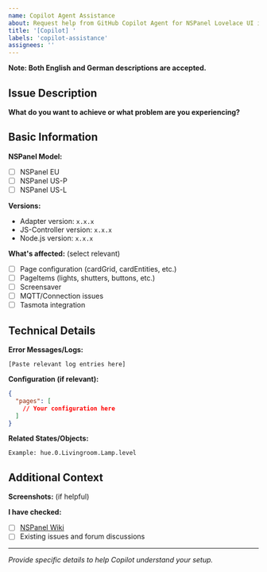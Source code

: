 ```yaml
---
name: Copilot Agent Assistance
about: Request help from GitHub Copilot Agent for NSPanel Lovelace UI issues
title: '[Copilot] '
labels: 'copilot-assistance'
assignees: ''
---
```


**Note: Both English and German descriptions are accepted.**

<!-- This template helps you provide the essential information for successful Copilot Agent processing. -->

## Issue Description
**What do you want to achieve or what problem are you experiencing?**
<!-- Provide a clear, concise description -->

## Basic Information
**NSPanel Model:**
- [ ] NSPanel EU
- [ ] NSPanel US-P  
- [ ] NSPanel US-L

**Versions:**
- Adapter version: `x.x.x`
- JS-Controller version: `x.x.x` <!-- get with: iobroker -v -->
- Node.js version: `x.x.x` <!-- get with: node -v -->

**What's affected:** (select relevant)
- [ ] Page configuration (cardGrid, cardEntities, etc.)
- [ ] PageItems (lights, shutters, buttons, etc.)
- [ ] Screensaver
- [ ] MQTT/Connection issues
- [ ] Tasmota integration

## Technical Details
**Error Messages/Logs:**
```
[Paste relevant log entries here]
```

**Configuration (if relevant):**
```json
{
  "pages": [
    // Your configuration here
  ]
}
```

**Related States/Objects:**
```
Example: hue.0.Livingroom.Lamp.level
```

## Additional Context
**Screenshots:** (if helpful)
<!-- Attach screenshots of NSPanel display or admin interface -->

**I have checked:**
- [ ] [NSPanel Wiki](https://github.com/ticaki/ioBroker.nspanel-lovelace-ui/wiki)
- [ ] Existing issues and forum discussions

---
*Provide specific details to help Copilot understand your setup.*